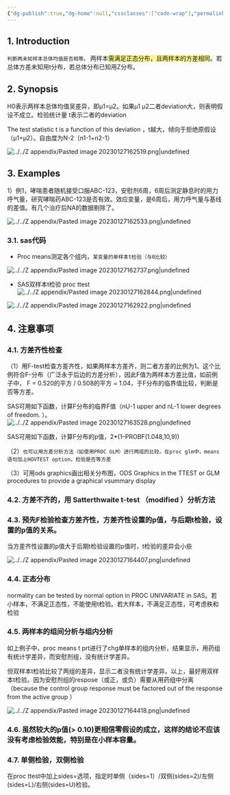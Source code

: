 ```yaml
---
{"dg-publish":true,"dg-home":null,"cssclasses":["code-wrap"],"permalink":"/03 STAT/书中的统计知识/第05章 Two-Sample t-Test/","dgPassFrontmatter":true}
---
```


## 1. Introduction

`判断两未知样本总体均值是否相等。`
两样本<span style="background:#fff88f">需满足正态分布，且两样本的方差相同</span>。若总体方差未知用t分布，若总体分布已知用Z分布。

## 2. Synopsis

H0表示两样本总体均值吴差异，即µ1=µ2。如果µ1 µ2二者deviation大，则表明假设不成立。检验统计量 t表示二者的deviation

The test statistic t is a function of this deviation ，t越大，倾向于拒绝原假设（µ1=µ2）。自由度为N-2（n1-1+n2-1）

![../../Z appendix/Pasted image 20230127162519.png|undefined](/img/user/Z%20appendix/Pasted%20image%2020230127162519.png)

## 3. Examples

1）例1，哮喘患者随机接受口服ABC-123，安慰剂6周，6周后测定静息时的用力呼气量，研究哮喘药ABC-123是否有效。效应变量，是6周后，用力呼气量与基线的差值。有几个治疗后NA的数据剔除了。

![../../Z appendix/Pasted image 20230127162533.png|undefined](/img/user/Z%20appendix/Pasted%20image%2020230127162533.png)

### 3.1. sas代码

- Proc means测定各个组内，`某变量的单样本t检验（与0比较）`

![../../Z appendix/Pasted image 20230127162737.png|undefined](/img/user/Z%20appendix/Pasted%20image%2020230127162737.png)


- SAS双样本t检验 proc ttest
![../../Z appendix/Pasted image 20230127162844.png|undefined](/img/user/Z%20appendix/Pasted%20image%2020230127162844.png)

![../../Z appendix/Pasted image 20230127162922.png|undefined](/img/user/Z%20appendix/Pasted%20image%2020230127162922.png)

## 4. 注意事项

### 4.1. 方差齐性检查

（1）用F-test检查方差齐性，如果两样本方差齐，则二者方差的比例为1。这个比例符合F-分布（广泛永于后边的方差分析），因此F值为两样本方差比值，如前例子中， F = 0.520的平方 / 0.508的平方 = 1.04，于F分布的临界值比较，判断是否等方差。

SAS可用如下函数，计算F分布的临界F值（nU-1 upper and nL-1 lower degrees of freedom. ）。
![../../Z appendix/Pasted image 20230127163528.png|undefined](/img/user/Z%20appendix/Pasted%20image%2020230127163528.png)


SAS可用如下函数，计算F分布的p值，2*(1–PROBF(1.048,10,9))

（2）`也可以用方差分析方法（如使用PROC GLM）进行两组的比较。在proc glm中，means语句加上HOVTEST option，检验是否等方差`

（3）可用ods graphics画出相关分布图，ODS Graphics in the TTEST or GLM procedures to provide a graphical vsummary display

### 4.2. 方差不齐的，用 Satterthwaite t-test （modified ）分析方法

### 4.3. 预先F检验检查方差齐性，方差齐性设置的p值，与后期t检验，设置的p值的关系。

当方差齐性设置的p值大于后期t检验设置的p值时，t检验的差异会小些

![../../Z appendix/Pasted image 20230127164407.png|undefined](/img/user/Z%20appendix/Pasted%20image%2020230127164407.png)

### 4.4. 正态分布

normality can be tested by normal option in PROC UNIVARIATE in SAS。若小样本，不满足正态性，不能使用t检验。若大样本，不满足正态性，可考虑秩和检验

### 4.5. 两样本的组间分析与组内分析

如上例子中，proc means t prt进行了chg单样本的组内分析，结果显示，用药组有统计学差异，而安慰剂组，没有统计学差异。

但双样本t检验比较了两组的差异，显示二者没有统计学差异。以上，最好用双样本t检验。因为安慰剂组的respose（或正，或负）需要从用药组中分离（because the control group response must be factored out of the response from the active group ）

![../../Z appendix/Pasted image 20230127164418.png|undefined](/img/user/Z%20appendix/Pasted%20image%2020230127164418.png)

### 4.6. 虽然较大的p值(> 0.10)更相信零假设的成立，这样的结论不应该没有考虑检验效能，特别是在小样本容量。

### 4.7. 单侧检验，双侧检验

在proc ttest中加上sides=选项，指定时单侧（sides=1）/双侧(sides=2)/左侧(sides=L)/右侧(sides=U)检验。